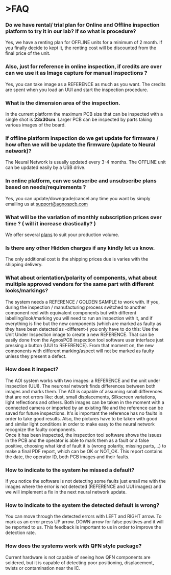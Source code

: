 # >FAQ

### **Do we have rental/ trial plan for Online and Offline inspection platform to try it in our lab? If so what is procedure?**

 Yes, we have a renting plan for OFFLINE units for a minimum of 2 month. If you finally decide to kept it, the renting cost will be discounted from the final price of the unit.

### **Also, just for reference in online inspection, if credits are over can we use it as Image capture for manual inspections ?**

 Yes, you can take image as a REFERENCE as much as you want. The credits are spent when you load an UUI and start the inspection procedure.

### **What is the dimension area of the inspection.**

 In the current platform the maximum PCB size that can be inspected with a single shot is **23x30cm**. Larger PCB can be inspected by parts taking various images of the board.

### **If offline platform inspection do we get update for firmware / how often we will be update the firmware (update to Neural network)?**

 The Neural Network is usually updated every 3-4 months. The OFFLINE unit can be updated easily by a USB drive.

### **In online platform, can we subscribe and unsubscribe plans based on needs/requirements ?**

 Yes, you can update/downgrade/cancel any time you want by simply emailing us at support@agnospcb.com

### **What will be the variation of monthly subscription prices over time ? ( will it increase drastically? )**

 We offer several [plans](https://agnospcb.com/products/subscription-service/) to suit your production volume.

### **Is there any other Hidden charges if any kindly let us know.**

 The only additional cost is the shipping prices due is varies with the shipping delivery.

### **What about orientation/polarity of components, what about multiple approved vendors for the same part with different looks/markings?**

The system needs a REFERENCE / GOLDEN SAMPLE to work with. If you, during the inspection / manufacturing process switched to another component reel with equivalent components but with different labelling/look/marking you will need to run an inspection with it, and if everything is fine but the new components (which are marked as faulty as they have been detected as -different-) you only have to do this: Use the Unit Under Inspection image to create a new REFERENCE. That can be easily done from the AgnosPCB inspection tool software user interface just pressing a button (UUI to REFERENCE). From that moment on, the new components with different marking/aspect will not be marked as faulty unless they present a defect.

### **How does it inspect?**

The AOI system works with two images: a REFERENCE and the unit under inspection (UUI). The neuronal network finds differences between both images and marks them. The AOI is capable of assuming small differences that are not errors like: dust, small displacements, Silkscreen variations, light reflections and others. Both images can be taken in the moment with a connected camera or imported by an existing file and the reference can be saved for future inspections. It's is important the reference has no faults in order to take good results. Also, the pictures have to be taken with good and similar light conditions in order to make easy to the neural network recognize the faulty components.  
Once it has been inspected, the inspection tool software shows the issues in the PCB and the operator is able to mark them as a fault or a false positive, choosing what kind of fault it is (wrong polarity, missing parts,...) to make a final PDF report, which can be OK or NOT_OK. This report contains the date, the operator ID, both PCB images and their faults.

### **How to indicate to the system he missed a default?**

If you notice the software is not detecting some faults just email me with the images where the error is not detected (REFERENCE and UUI images) and we will implement a fix in the next neural network update.

### **How to indicate to the system the detected default is wrong?**

You can move through the detected errors with LEFT and RIGHT arrow. To mark as an error press UP arrow. DOWN arrow for false positives and it will be reported to us. This feedback is important to us in order to improve the detection rate.

### **How does the systems work with QFN style package?**

Current hardware is not capable of seeing how QFN components are soldered, but it is capable of detecting poor positioning, displacement, twists or contamination near the IC.

